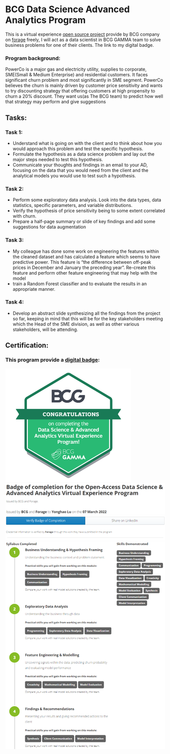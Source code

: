 # BCG Data Science Advanced Analytics Program

This is a virtual experience [open source project](https://www.theforage.com/virtual-internships/prototype/Tcz8gTtprzAS4xSoK/GAMMA-Virtual-Experience-Program?ref=uPfFn5H3bZtBFxJh7) provide by BCG company on [forage](https://www.theforage.com/) freely, I will act as a data scientist in BCG GAMMA team to solve business problems for one of their clients. The link to my digital badge.


### Program background:
PowerCo is a major gas and electricity utility, supplies to corporate, SME(Small & Medium Enterprise) and residential customers. It faces significant churn problem and most significantly in SME segment. PowerCo believes the churn is mainly driven by customer price sensitivity and wants to try discounting strategy that offering customers at high propensity to churn a 20% discount. They want us(as The BCG team) to predict how well that strategy may perform and give suggestions


## Tasks:

### Task 1:
  -  Understand what is going on with the client and to think about how you would approach this problem and test the specific hypothesis.
  -  Formulate the hypothesis as a data science problem and lay out the major steps needed to test this hypothesis. 
  -  Communicate your thoughts and findings in an email to your AD, focusing on the data that you would need from the client and the analytical models you would use to test such a hypothesis.

### Task 2:
  - Perform some exploratory data analysis. Look into the data types, data statistics, specific parameters, and variable distributions. 
  - Verify the hypothesis of price sensitivity being to some extent correlated with churn.
  - Prepare a half-page summary or slide of key findings and add some suggestions for data augmentation
  

### Task 3:
  - My colleague has done some work on engineering the features within the cleaned dataset and has calculated a feature which seems to have predictive power. This feature is “the difference between off-peak prices in December and January the preceding year”. Re-create this feature and perform other feature engineering that may help with the model
  -  train a Random Forest classifier and to evaluate the results in an appropriate manner.

### Task 4:
  - Develop an abstract slide synthesizing all the findings from the project so far, keeping in mind that this will be for the key stakeholders meeting which the Head of the SME division, as well as other various stakeholders, will be attending.



## Certification:
### This program provide a [digital badge](https://www.theforage.com/badges/uPfFn5H3bZtBFxJh7/McwW9gPCN57xrp9KY/Badge%20of%20completion%20for%20the%20Open-Access%20Data%20Science%20&%20Advanced%20Analytics%20Virtual%20Experience%20Program/Yonghao):
![alt text](https://github.com/LuYonghao/BCG_Data_Science_Advanced_Analytics_Program/blob/main/img/Program%20completion%20Badge.png)
![alt text](https://github.com/LuYonghao/BCG_Data_Science_Advanced_Analytics_Program/blob/main/img/Issue.png)
![alt text](https://github.com/LuYonghao/BCG_Data_Science_Advanced_Analytics_Program/blob/main/img/forage.png)
![alt text](https://github.com/LuYonghao/BCG_Data_Science_Advanced_Analytics_Program/blob/main/img/Syllabus.png)
